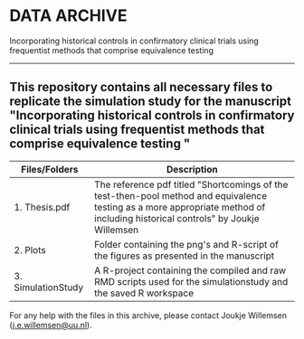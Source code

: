 DATA ARCHIVE
===

Incorporating historical controls in confirmatory clinical trials using frequentist methods that comprise equivalence testing

---

This repository contains all necessary files to replicate the simulation study for the manuscript "Incorporating historical controls in confirmatory clinical trials using frequentist methods that comprise equivalence testing
"
---

| Files/Folders              | Description   |
| -----------------          | ------------- |
|1. Thesis.pdf               |The reference pdf titled "Shortcomings of the test-then-pool method and equivalence testing as a more appropriate method of including historical controls" by Joukje Willemsen|
|2. Plots                    |Folder containing the png's and R-script of the figures as presented in the manuscript|
|3. SimulationStudy	     |A R-project containing the compiled and raw RMD scripts used for the simulationstudy and the saved R workspace

For any help with the files in this archive, please contact Joukje Willemsen (j.e.willemsen@uu.nl). 
